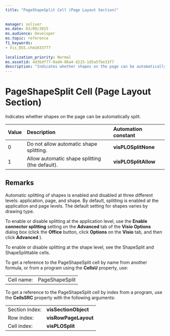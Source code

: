 ```yaml
---
title: "PageShapeSplit Cell (Page Layout Section)"
 
 
manager: soliver
ms.date: 03/09/2015
ms.audience: Developer
ms.topic: reference
f1_keywords:
- Vis_DSS.chm1033777
 
localization_priority: Normal
ms.assetid: 4d3bdf77-0ad4-86a4-d215-1d5a5fbe33f7
description: "Indicates whether shapes on the page can be automatically split."
---
```


# PageShapeSplit Cell (Page Layout Section)

Indicates whether shapes on the page can be automatically split.
  
|**Value**|**Description**|**Automation constant**|
|:-----|:-----|:-----|
|0  <br/> |Do not allow automatic shape splitting.  <br/> |**visPLOSplitNone** <br/> |
|1  <br/> |Allow automatic shape splitting (the default).  <br/> |**visPLOSplitAllow** <br/> |
   
## Remarks

Automatic splitting of shapes is enabled and disabled at three different levels: application, page, and shape. By default, splitting is enabled at the application and page levels. The default setting for shapes varies by drawing type. 
  
To enable or disable splitting at the application level, use the **Enable connector splitting** setting on the **Advanced** tab of the **Visio Options** dialog box (click the **Office** button, click **Options** on the **Visio** tab, and then click **Advanced** ). 
  
To enable or disable splitting at the shape level, see the ShapeSplit and ShapeSplittable cells. 
  
To get a reference to the PageShapeSplit cell by name from another formula, or from a program using the **CellsU** property, use: 
  
|||
|:-----|:-----|
|Cell name:  <br/> |PageShapeSplit  <br/> |
   
To get a reference to the PageShapeSplit cell by index from a program, use the **CellsSRC** property with the following arguments: 
  
|||
|:-----|:-----|
|Section index:  <br/> |**visSectionObject** <br/> |
|Row index:  <br/> |**visRowPageLayout** <br/> |
|Cell index:  <br/> |**visPLOSplit** <br/> |
   


